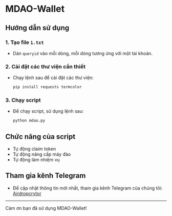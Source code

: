 # MDAO-Wallet

## Hướng dẫn sử dụng

### 1. Tạo file `1.txt`
- Dán `queryid` vào mỗi dòng, mỗi dòng tương ứng với một tài khoản.

### 2. Cài đặt các thư viện cần thiết
- Chạy lệnh sau để cài đặt các thư viện:
    ```bash
    pip install requests termcolor
    ```

### 3. Chạy script
- Để chạy script, sử dụng lệnh sau:
    ```bash
    python mdao.py
    ```

## Chức năng của script
- Tự động claim token
- Tự động nâng cấp máy đào
- Tự động làm nhiệm vụ

## Tham gia kênh Telegram
- Để cập nhật thông tin mới nhất, tham gia kênh Telegram của chúng tôi:
  [Airdropcrytor](https://t.me/Airdropcrytor)

---

Cảm ơn bạn đã sử dụng MDAO-Wallet!
